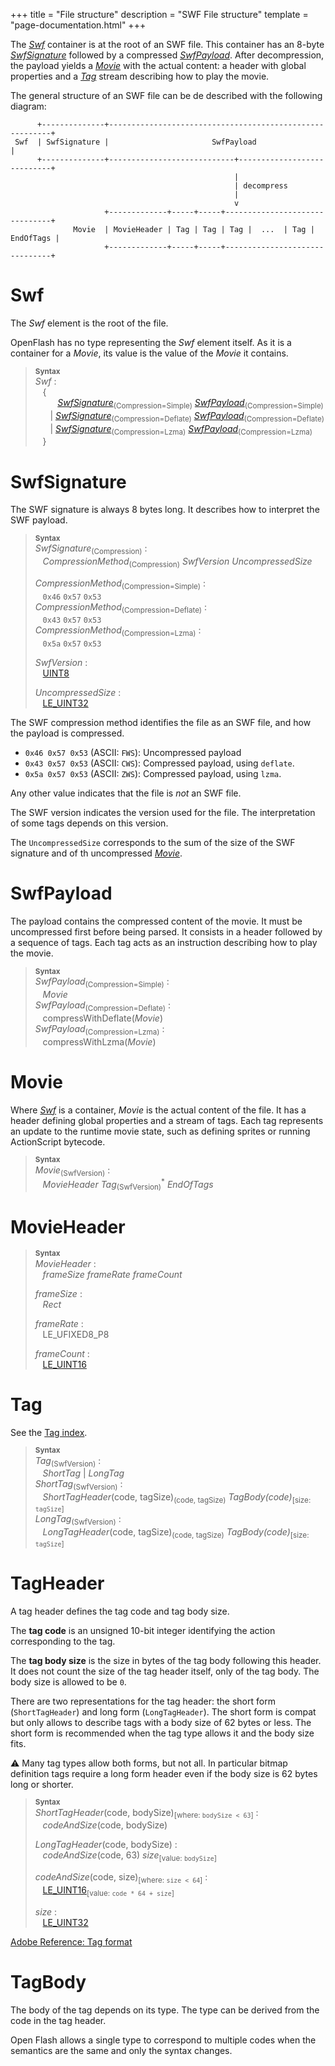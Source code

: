 +++
title = "File structure"
description = "SWF File structure"
template = "page-documentation.html"
+++

The _[Swf]_ container is at the root of an SWF file. This container has an 8-byte _[SwfSignature]_
followed by a compressed _[SwfPayload]_. After decompression, the payload yields a _[Movie]_ with
the actual content: a header with global properties and a _[Tag]_ stream describing how to play the
movie.

The general structure of an SWF file can be de described with the following diagram:

```
      +--------------+---------------------------------------------------------+
 Swf  | SwfSignature |                       SwfPayload                        |
      +--------------+----------------------------+----------------------------+
                                                  |
                                                  | decompress
                                                  |
                                                  v
                     +-------------+-----+-----+-------------------------------+
              Movie  | MovieHeader | Tag | Tag | Tag |  ...  | Tag | EndOfTags |
                     +-------------+-----+-----+-------------------------------+
```


# Swf

The _Swf_ element is the root of the file.

OpenFlash has no type representing the _Swf_ element itself. As it is a container for a _Movie_,
its value is the value of the _Movie_ it contains.

> **<sup>Syntax</sup>**\
> _Swf_ :\
> &nbsp;&nbsp; {\
> &nbsp;&nbsp; &nbsp;&nbsp; &nbsp;&nbsp; _[SwfSignature]_<sub>(Compression=Simple)</sub> _[SwfPayload]_<sub>(Compression=Simple)</sub>\
> &nbsp;&nbsp; &nbsp;&nbsp; | _[SwfSignature]_<sub>(Compression=Deflate)</sub> _[SwfPayload]_<sub>(Compression=Deflate)</sub>\
> &nbsp;&nbsp; &nbsp;&nbsp; | _[SwfSignature]_<sub>(Compression=Lzma)</sub> _[SwfPayload]_<sub>(Compression=Lzma)</sub>\
> &nbsp;&nbsp; }

# Swf&#8288;Signature

The SWF signature is always 8 bytes long. It describes how to interpret the
SWF payload.

> **<sup>Syntax</sup>**\
> _SwfSignature_<sub>(Compression)</sub> :\
> &nbsp;&nbsp; _CompressionMethod_<sub>(Compression)</sub> _SwfVersion_ _UncompressedSize_
>
> _CompressionMethod_<sub>(Compression=Simple)</sub> :\
> &nbsp;&nbsp; `0x46` `0x57` `0x53`\
> _CompressionMethod_<sub>(Compression=Deflate)</sub> :\
> &nbsp;&nbsp; `0x43` `0x57` `0x53`\
> _CompressionMethod_<sub>(Compression=Lzma)</sub> :\
> &nbsp;&nbsp; `0x5a` `0x57` `0x53`
>
> _SwfVersion_ :\
> &nbsp;&nbsp; [UINT8]
>
> _UncompressedSize_ :\
> &nbsp;&nbsp; [LE_UINT32]

The SWF compression method identifies the file as an SWF file, and how the
payload is compressed.

- `0x46 0x57 0x53` (ASCII: `FWS`): Uncompressed payload
- `0x43 0x57 0x53` (ASCII: `CWS`): Compressed payload, using `deflate`.
- `0x5a 0x57 0x53` (ASCII: `ZWS`): Compressed payload, using `lzma`.

Any other value indicates that the file is _not_ an SWF file.

The SWF version indicates the version used for the file. The interpretation of
some tags depends on this version.

The `UncompressedSize` corresponds to the sum of the size of the SWF signature and of
th uncompressed _[Movie]_.

# Swf&#8288;Payload

The payload contains the compressed content of the movie. It must be
uncompressed first before being parsed. It consists in a header followed by a
sequence of tags. Each tag acts as an instruction describing how to play the
movie.

> **<sup>Syntax</sup>**\
> _SwfPayload_<sub>(Compression=Simple)</sub> :\
> &nbsp;&nbsp; _Movie_\
> _SwfPayload_<sub>(Compression=Deflate)</sub> :\
> &nbsp;&nbsp; compressWithDeflate(_Movie_)\
> _SwfPayload_<sub>(Compression=Lzma)</sub> :\
> &nbsp;&nbsp; compressWithLzma(_Movie_)

# Movie

Where _[Swf]_ is a container, _Movie_ is the actual content of the file.
It has a header defining global properties and a stream of tags. Each tag
represents an update to the runtime movie state, such as defining sprites or
running ActionScript bytecode.

> **<sup>Syntax</sup>**\
> _Movie_<sub>(SwfVersion)</sub> :\
> &nbsp;&nbsp; _MovieHeader_ _Tag_<sub>(SwfVersion)</sub><sup>*</sup> _EndOfTags_

# Movie&#8288;Header

> **<sup>Syntax</sup>**\
> _MovieHeader_ :\
> &nbsp;&nbsp; _frameSize_ _frameRate_ _frameCount_
>
> _frameSize_ :\
> &nbsp;&nbsp; _Rect_
>
> _frameRate_ :\
> &nbsp;&nbsp; LE_UFIXED8_P8
>
> _frameCount_ :\
> &nbsp;&nbsp; [LE_UINT16]

# Tag

See the [Tag index](@/documentation/swf/tags/_index.md).

> **<sup>Syntax</sup>**\
> _Tag_<sub>(SwfVersion)</sub> :\
> &nbsp;&nbsp; _ShortTag_ | _LongTag_\
> _ShortTag_<sub>(SwfVersion)</sub> :\
> &nbsp;&nbsp; _ShortTagHeader_(code, tagSize)<sub>(code, tagSize)</sub> _TagBody(code)_<sub>[size: `tagSize`]</sub>\
> _LongTag_<sub>(SwfVersion)</sub> :\
> &nbsp;&nbsp; _LongTagHeader_(code, tagSize)<sub>(code, tagSize)</sub> _TagBody(code)_<sub>[size: `tagSize`]</sub>

# Tag&#8288;Header

A tag header defines the tag code and tag body size.

The **tag code** is an unsigned 10-bit integer identifying the action corresponding to the tag.

The **tag body size** is the size in bytes of the tag body following this header. It does not count
the size of the tag header itself, only of the tag body. The body size is allowed to be `0`.

There are two representations for the tag header: the short form (`ShortTagHeader`) and long form
(`LongTagHeader`). The short form is compat but only allows to describe tags with a body size of
62 bytes or less. The short form is recommended when the tag type allows it and the body size
fits.

⚠ Many tag types allow both forms, but not all. In particular bitmap definition
tags require a long form header even if the body size is 62 bytes long or shorter.

> **<sup>Syntax</sup>**\
> _ShortTagHeader_(code, bodySize)<sub>[where: `bodySize < 63`]</sub> :\
> &nbsp;&nbsp; _codeAndSize_(code, bodySize)
>
> _LongTagHeader_(code, bodySize) :\
> &nbsp;&nbsp; _codeAndSize_(code, 63) _size_<sub>[value: `bodySize`]</sub>
>
> _codeAndSize_(code, size)<sub>[where: `size < 64`]</sub> :\
> &nbsp;&nbsp; [LE_UINT16]<sub>[value: `code * 64 + size`]</sub>
>
> _size_ :\
> &nbsp;&nbsp; [LE_UINT32]

[Adobe Reference: Tag format](/mirrors/swf-spec-19.pdf#page=29)

# Tag&#8288;Body

The body of the tag depends on its type. The type can be derived from the code in the tag header.

Open Flash allows a single type to correspond to multiple codes when the semantics are the same
and only the syntax changes.



[UINT8]: @/documentation/swf/primitives.md#uint8
[LE_UINT16]: @/documentation/swf/primitives.md#le-uint16
[LE_UINT32]: @/documentation/swf/primitives.md#le-uint32
[SwfSignature]: #swf-signature
[SwfPayload]: #swf-payload
[Swf]: #swf
[SwfSignature]: #swf-signature
[SwfPayload]: #swf-payload
[Movie]: #movie
[Tag]: #tag
